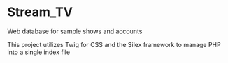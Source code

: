# Stream_TV
Web database for sample shows and accounts

This project utilizes Twig for CSS and the Silex framework to manage PHP into a single index file
